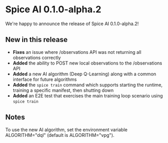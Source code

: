 # Spice AI 0.1.0-alpha.2

We're happy to announce the release of Spice AI 0.1.0-alpha.2!

## New in this release

- **Fixes** an issue where /observations API was not returning all observations correctly
- **Added** the ability to POST new local observations to the /observations API
- **Added** a new AI algorithm (Deep Q-Learning) along with a common interface for future algorithms
- **Added** the `spice train` command which supports starting the runtime, training a specific manifest, then shutting down
- **Added** an E2E test that exercises the main training loop scenario using `spice train`

## Notes

To use the new AI algorithm, set the environment variable ALGORITHM="dql" (default is ALGORITHM="vpg").
